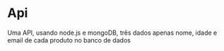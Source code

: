 # Api
Uma API, usando node.js e mongoDB, três dados apenas nome, idade e email de cada produto no banco de dados
